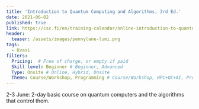 ```yaml
---
title: 'Introduction to Quantum Computing and Algorithms, 3rd Ed.'
date: 2021-06-02
published: true
link: https://csc.fi/en/training-calendar/online-introduction-to-quantum-computing-and-algorithms-3rd-ed/
header:
  teaser: /assets/images/pennylane-lumi.png
tags:
  - Kvasi
filters:
  Pricing:  # Free of charge, or empty if paid
  Skill level: Beginner # Beginner, Advanced
  Type: Onsite # Online, Hybrid, Onsite
  Theme: Course/Workshop, Programming # Course/Workshop, HPC+QC+AI, Programming, Webinar/Lecture
---
```

2-3 June: 2-day basic course on quantum computers and the algorithms that control them.
